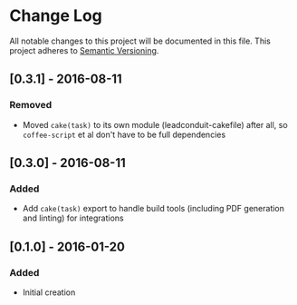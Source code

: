 # Change Log
All notable changes to this project will be documented in this file.
This project adheres to [Semantic Versioning](http://semver.org/).

## [0.3.1] - 2016-08-11
### Removed
- Moved `cake(task)` to its own module (leadconduit-cakefile) after all, so `coffee-script` et al don't have to be full dependencies

## [0.3.0] - 2016-08-11
### Added
- Add `cake(task)` export to handle build tools (including PDF generation and linting) for integrations

## [0.1.0] - 2016-01-20
### Added
- Initial creation
